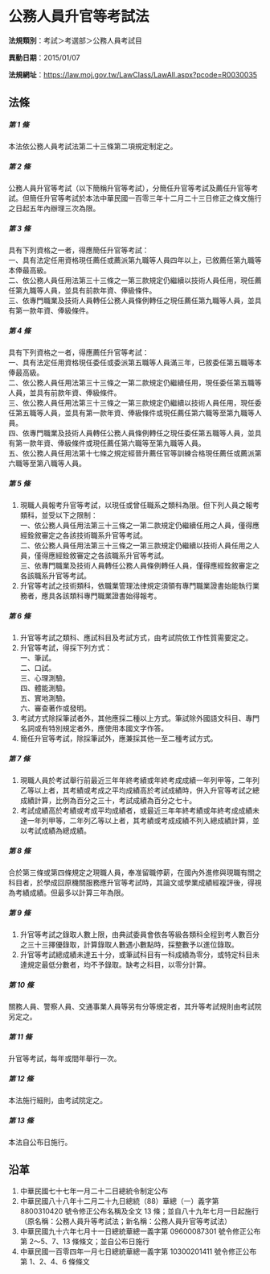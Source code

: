 # 公務人員升官等考試法

**法規類別**：考試＞考選部＞公務人員考試目

**異動日期**：2015/01/07  

**法規網址**：https://law.moj.gov.tw/LawClass/LawAll.aspx?pcode=R0030035





## 法條
##### 第 1 條
本法依公務人員考試法第二十三條第二項規定制定之。

##### 第 2 條
公務人員升官等考試（以下簡稱升官等考試），分簡任升官等考試及薦任升官等考試。但簡任升官等考試於本法中華民國一百零三年十二月二十三日修正之條文施行之日起五年內辦理三次為限。

##### 第 3 條
具有下列資格之一者，得應簡任升官等考試：  
一、具有法定任用資格現任薦任或薦派第九職等人員四年以上，已敘薦任第九職等本俸最高級。  
二、依公務人員任用法第三十三條之一第三款規定仍繼續以技術人員任用，現任薦任第九職等人員，並具有前款年資、俸級條件。  
三、依專門職業及技術人員轉任公務人員條例轉任之現任薦任第九職等人員，並具有第一款年資、俸級條件。

##### 第 4 條
具有下列資格之一者，得應薦任升官等考試：  
一、具有法定任用資格現任委任或委派第五職等人員滿三年，已敘委任第五職等本俸最高級。  
二、依公務人員任用法第三十三條之一第二款規定仍繼續任用，現任委任第五職等人員，並具有前款年資、俸級條件。  
三、依公務人員任用法第三十三條之一第三款規定仍繼續以技術人員任用，現任委任第五職等人員，並具有第一款年資、俸級條件或現任薦任第六職等至第九職等人員。  
四、依專門職業及技術人員轉任公務人員條例轉任之現任委任第五職等人員，並具有第一款年資、俸級條件或現任薦任第六職等至第九職等人員。  
五、依公務人員任用法第十七條之規定經晉升薦任官等訓練合格現任薦任或薦派第六職等至第八職等人員。

##### 第 5 條
1. 現職人員報考升官等考試，以現任或曾任職系之類科為限。但下列人員之報考類科，並受以下之限制：  
一、依公務人員任用法第三十三條之一第二款規定仍繼續任用之人員，僅得應經銓敘審定之各該技術職系升官等考試。  
二、依公務人員任用法第三十三條之一第三款規定仍繼續以技術人員任用之人員，僅得應經銓敘審定之各該職系升官等考試。  
三、依專門職業及技術人員轉任公務人員條例轉任人員，僅得應經銓敘審定之各該職系升官等考試。
1. 升官等考試之技術類科，依職業管理法律規定須領有專門職業證書始能執行業務者，應具各該類科專門職業證書始得報考。

##### 第 6 條
1. 升官等考試之類科、應試科目及考試方式，由考試院依工作性質需要定之。
1. 升官等考試，得採下列方式：  
一、筆試。  
二、口試。  
三、心理測驗。  
四、體能測驗。  
五、實地測驗。  
六、審查著作或發明。
1. 考試方式除採筆試者外，其他應採二種以上方式。筆試除外國語文科目、專門名詞或有特別規定者外，應使用本國文字作答。
1. 簡任升官等考試，除採筆試外，應兼採其他一至二種考試方式。

##### 第 7 條
1. 現職人員於考試舉行前最近三年年終考績或年終考成成績一年列甲等，二年列乙等以上者，其考績或考成之平均成績高於考試成績時，併入升官等考試之總成績計算，比例為百分之三十，考試成績為百分之七十。
1. 考試成績高於考績或考成平均成績者，或最近三年年終考績或年終考成成績未達一年列甲等，二年列乙等以上者，其考績或考成成績不列入總成績計算，並以考試成績為總成績。

##### 第 8 條
合於第三條或第四條規定之現職人員，奉准留職停薪，在國內外進修與現職有關之科目者，於學成回原機關服務應升官等考試時，其論文或學業成績經複評後，得視為考績成績。但最多以計算三年為限。

##### 第 9 條
1. 升官等考試之錄取人數上限，由典試委員會依各等級各類科全程到考人數百分之三十三擇優錄取，計算錄取人數遇小數點時，採整數予以進位錄取。
1. 升官等考試總成績未達五十分，或筆試科目有一科成績為零分，或特定科目未達規定最低分數者，均不予錄取。缺考之科目，以零分計算。

##### 第 10 條
關務人員、警察人員、交通事業人員等另有分等規定者，其升等考試規則由考試院另定之。

##### 第 11 條
升官等考試，每年或間年舉行一次。

##### 第 12 條
本法施行細則，由考試院定之。

##### 第 13 條
本法自公布日施行。

## 沿革
1. 中華民國七十七年一月二十二日總統令制定公布
1. 中華民國八十八年十二月二十九日總統（88）華總（一）義字第 8800310420 號令修正公布名稱及全文 13 條；並自八十九年七月一日起施行（原名稱：公務人員升等考試法；新名稱：公務人員升官等考試法）
1. 中華民國九十六年七月十一日總統華總一義字第 09600087301  號令修正公布第 2～5、7、13  條條文；並自公布日施行
1. 中華民國一百零四年一月七日總統華總一義字第 10300201411  號令修正公布第 1、2、4、6 條條文
